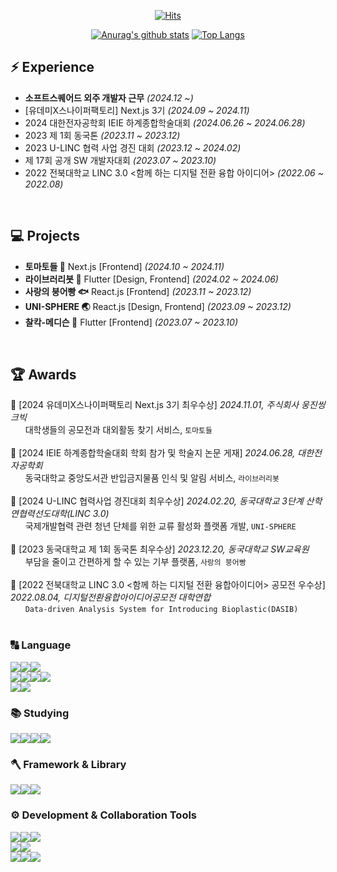 <div align=center>
  
[![Hits](https://hits.seeyoufarm.com/api/count/incr/badge.svg?url=https%3A%2F%2Fgithub.com%2FStopSoo&count_bg=%23FFEC00&title_bg=%23333333&icon=github.svg&icon_color=%23E7E7E7&title=GITHUB&edge_flat=false)](https://hits.seeyoufarm.com)

</div>

<div align=center>

[![Anurag's github stats](https://github-readme-stats.vercel.app/api?username=Stopsoo&show_icons=true&hide_border=true&title_color=004386)](https://github.com/anuraghazra/github-readme-stats)
[![Top Langs](https://github-readme-stats.vercel.app/api/top-langs/?username=Stopsoo&show_icons=true&hide_border=true&title_color=004386&icon_color=004386&layout=compact)](https://github.com/Stopsoo)
</div>

## ⚡️ Experience
- **소프트스퀘어드 외주 개발자 근무** _(2024.12 ~)_
- [유데미X스나이퍼팩토리] Next.js 3기 _(2024.09 ~ 2024.11)_
- 2024 대한전자공학회 IEIE 하계종합학술대회 _(2024.06.26 ~ 2024.06.28)_
- 2023 제 1회 동국톤 _(2023.11 ~ 2023.12)_
- 2023 U-LINC 협력 사업 경진 대회 _(2023.12 ~ 2024.02)_
- 제 17회 공개 SW 개발자대회 _(2023.07 ~ 2023.10)_
- 2022 전북대학교 LINC 3.0 <함께 하는 디지털 전환 융합 아이디어> _(2022.06 ~ 2022.08)_
<br/>

## 💻 Projects
- **토마토들 🍅** Next.js [Frontend] _(2024.10 ~ 2024.11)_
- **라이브러리봇 🤖** Flutter [Design, Frontend] _(2024.02 ~ 2024.06)_
- **사랑의 붕어빵 🐟** React.js [Frontend] _(2023.11 ~ 2023.12)_
- **UNI-SPHERE 🌏** React.js [Design, Frontend] _(2023.09 ~ 2023.12)_
- **찰칵-메디슨 💊** Flutter [Frontend] _(2023.07 ~ 2023.10)_
<br/>

## 🏆 Awards
🥇 [2024 유데미X스나이퍼팩토리 Next.js 3기 최우수상] _2024.11.01, 주식회사 웅진씽크빅_
<br> &nbsp; &nbsp; &nbsp; 대학생들의 공모전과 대외활동 찾기 서비스, `토마토들`
<br/><br/>
📄 [2024 IEIE 하계종합학술대회 학회 참가 및 학술지 논문 게재] *2024.06.28, 대한전자공학회*
<br> &nbsp; &nbsp; &nbsp; 동국대학교 중앙도서관 반입금지물품 인식 및 알림 서비스, `라이브러리봇`
<br/><br/>
🥇 [2024 U-LINC 협력사업 경진대회 최우수상] _2024.02.20, 동국대학교 3단계 산학연협력선도대학(LINC 3.0)_
<br> &nbsp; &nbsp; &nbsp; 국제개발협력 관련 청년 단체를 위한 교류 활성화 플랫폼 개발, `UNI-SPHERE`
<br/><br/>
🥈 [2023 동국대학교 제 1회 동국톤 최우수상] _2023.12.20, 동국대학교 SW교육원_
<br> &nbsp; &nbsp; &nbsp; 부담을 줄이고 간편하게 할 수 있는 기부 플랫폼, `사랑의 붕어빵`
<br/><br/>
🥈 [2022 전북대학교 LINC 3.0 <함께 하는 디지털 전환 융합아이디어> 공모전 우수상] _2022.08.04, 디지털전환융합아이디어공모전 대학연합_
<br> &nbsp; &nbsp; &nbsp; `Data-driven Analysis System for Introducing Bioplastic(DASIB)`
<br/><br/>


<div> 
  <h3>🔠 Language</h3>
  <img src="https://img.shields.io/badge/c++-00599C?style=for-the-badge&logo=c%2B%2B&logoColor=white"><img src="https://img.shields.io/badge/python-3776AB?style=for-the-badge&logo=python&logoColor=white"><img src="https://img.shields.io/badge/dart-0175C2?style=for-the-badge&logo=Dart&logoColor=white">
  <br>
  <img src="https://img.shields.io/badge/HTML5-E34F26?style=for-the-badge&logo=html5&logoColor=white"/><img src="https://img.shields.io/badge/CSS3-31572B6?style=for-the-badge&logo=css3&logoColor=white"/><img src="https://img.shields.io/badge/tailwindcss-06B6D4?style=for-the-badge&logo=tailwindcss&logoColor=white"><img src="https://img.shields.io/badge/styledcomponents-DB7093?style=for-the-badge&logo=styledcomponents&logoColor=yellow" />
  <br>
  <img src="https://img.shields.io/badge/javascript-F7DF1E?style=for-the-badge&logo=javascript&logoColor=black"><img src="https://img.shields.io/badge/typescript-3178C6?style=for-the-badge&logo=typescript&logoColor=white">
  <br>
  
  <h3>📚 Studying</h3>
  <img src="https://img.shields.io/badge/redux-%23593d88.svg?style=for-the-badge&logo=redux&logoColor=white"><img src="https://img.shields.io/badge/Recoil-764ABC?style=for-the-badge&logo=Recoil&logoColor=white"/><img src="https://img.shields.io/badge/React_Router-CA4245?style=for-the-badge&logo=react-router&logoColor=white"><img src="https://img.shields.io/badge/-React%20Query-FF4154?style=for-the-badge&logo=react%20query&logoColor=white">

  <br>
  <h3>🪓 Framework & Library</h3>
  <img src="https://img.shields.io/badge/react.js-61DAFB?style=for-the-badge&logo=react&logoColor=black"><img src="https://img.shields.io/badge/next.js-000000?style=for-the-badge&logo=nextdotjs&logoColor=white"><img src="https://img.shields.io/badge/flutter-02569B?style=for-the-badge&logo=flutter&logoColor=white">
  
  <br>
  <h3>⚙️ Development & Collaboration Tools</h3>
  <img src="https://img.shields.io/badge/git-F05032?style=for-the-badge&logo=git&logoColor=white"><img src="https://img.shields.io/badge/github-181717?style=for-the-badge&logo=github&logoColor=white"><img src="https://img.shields.io/badge/VSCODE-007ACC?style=for-the-badge&logo=vscode&logoColor=white">
  <br>
  <img src="https://img.shields.io/badge/Swagger-85EA2D?style=for-the-badge&logo=Swagger&logoColor=FFFFFF"/><img src="https://img.shields.io/badge/supabase-000000?style=for-the-badge&logo=supabase&logoColor=3FCF8E" />
  <br>
  <img src="https://img.shields.io/badge/Notion-000000?style=for-the-badge&logo=notion&logoColor=white"><img src="https://img.shields.io/badge/Slack-4A154B?style=for-the-badge&logo=Slack&logoColor=FFFFFF"/><img src="https://img.shields.io/badge/Figma-F24E1E?style=for-the-badge&logo=Figma&logoColor=FFFFFF"/>
</div>



